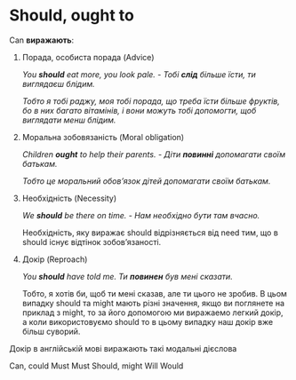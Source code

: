 # Should, ought to

<p><span class="p1">Can</span> <b>виражають</b>:</p>

<ol>
<li><span class="p1">Порада, особиста порада</span> (Advice)</li>
<p><i>You <b>should</b> eat more, you look pale. -  Тобі <b>слід</b> більше їсти, ти виглядаєш блідим.</i></p>
<p><i>Тобто я тобі раджу, моя тобі порада, що треба їсти більше фруктів, бо в них багато вітамінів, і вони можуть тобі допомогти, щоб виглядати менш блідим.</i></p>
<li><span class="p1">Моральна зобовязаність</span> (Moral obligation)</li>
<p><i>Children <b>ought</b> to help their parents. - Діти <b>повинні</b> допомагати своїм батькам.</i></p>
<p><i>Тобто це моральний обов’язок дітей допомагати своїм батькам.</i></p>
<li><span class="p1">Необхiднiсть</span> (Necessity)</li>
<p><i>We <b>should</b> be there on time. - Нам необхiдно бути там вчасно.</i></p>
<p>Необхiднiсть, яку виражає should вiдрiзняється вiд need тим, що в should iснує вiдтiнок зобов’язаностi.</p>
<li><span class="p1">Докір</span> (Reproach)</li>
<p><i>You <b>should</b> have told me. Ти <b>повинен</b> був мені сказати.</i></p>
<p>Тобто, я хотів би, щоб ти мені сказав, але ти цього не зробив. В цьом випадку should та might мають різні значення, якщо ви поглянете на приклад з might, то за його допомогою ми виражаемо легкий докір, а коли використовуємо should то в цьому випадку наш докір вже більш суворий.</p>
</ol>

<quiz correctLabel="correct" incorrectLabel="incorrect" checkLabel="check">
 <question multiple>
 <p>Докір в англійській мові виражають такі модальні дієслова</p>
 <answer>Can, could</answer>
 <answer>Must</answer>
 <answer>Must</answer>
 <answer correct>Should, might</answer>
 <answer>Will</answer>
 <answer>Would</answer>
 </question>
 </quiz>
